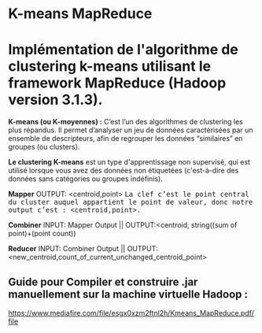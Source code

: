 # K-means MapReduce 

# Implémentation de l'algorithme de clustering k-means utilisant le framework MapReduce (Hadoop version 3.1.3).

**K-means (ou K-moyennes) :** C’est l’un des algorithmes de clustering les plus répandus. Il permet d’analyser un jeu de données caractérisées par un ensemble de descripteurs, afin de regrouper les données “similaires” en groupes (ou clusters).

**Le clustering K-means** est un type d'apprentissage non supervisé, qui est utilisé lorsque vous avez des données non étiquetées (c'est-à-dire des données sans catégories ou groupes indéfinis).

**Mapper** OUTPUT: <centroid,point>
<samp text-align="justify"> La clef c’est le point central du cluster auquel appartient le point de valeur, donc notre output
c’est : <centroid,point>. </samp>

**Combiner** INPUT: Mapper Output
|| OUTPUT:<centroid, string((sum of point)+(point count))

**Reducer** INPUT: Combiner Output 
|| OUTPUT: <new_centroid,count_of_current_unchanged_centroid_point>

## Guide pour Compiler et construire .jar manuellement sur la machine virtuelle Hadoop : 

https://www.mediafire.com/file/esgx0xzm2ftnl2h/Kmeans_MapReduce.pdf/file
